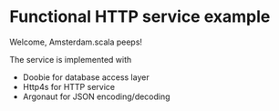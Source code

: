 # Functional HTTP service example

Welcome, Amsterdam.scala peeps!

The service is implemented with

- Doobie for database access layer
- Http4s for HTTP service
- Argonaut for JSON encoding/decoding

